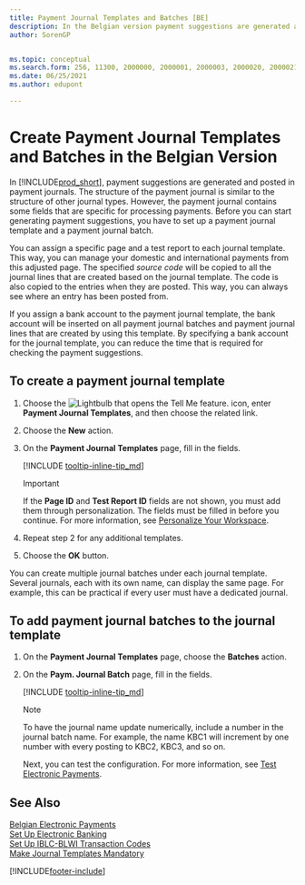 ```yaml
---
title: Payment Journal Templates and Batches [BE]
description: In the Belgian version payment suggestions are generated and posted in payment journals. The payment journal is similar to the structure of other journal types.
author: SorenGP


ms.topic: conceptual
ms.search.form: 256, 11300, 2000000, 2000001, 2000003, 2000020, 2000021, 2000022
ms.date: 06/25/2021
ms.author: edupont

---
```

# Create Payment Journal Templates and Batches in the Belgian Version

In [!INCLUDE[prod_short](../../includes/prod_short.md)], payment suggestions are generated and posted in payment journals. The structure of the payment journal is similar to the structure of other journal types. However, the payment journal contains some fields that are specific for processing payments. Before you can start generating payment suggestions, you have to set up a payment journal template and a payment journal batch.  

You can assign a specific page and a test report to each journal template. This way, you can manage your domestic and international payments from this adjusted page. The specified *source code* will be copied to all the journal lines that are created based on the journal template. The code is also copied to the entries when they are posted. This way, you can always see where an entry has been posted from.

If you assign a bank account to the payment journal template, the bank account will be inserted on all payment journal batches and payment journal lines that are created by using this template. By specifying a bank account for the journal template, you can reduce the time that is required for checking the payment suggestions.  

## To create a payment journal template  

1. Choose the ![Lightbulb that opens the Tell Me feature.](../../media/ui-search/search_small.png "Tell me what you want to do") icon, enter **Payment Journal Templates**, and then choose the related link.  
2. Choose the **New** action.  
3. On the **Payment Journal Templates** page, fill in the fields.  

    [!INCLUDE [tooltip-inline-tip_md](../../includes/tooltip-inline-tip_md.md)]

    > [!IMPORTANT]
    > If the **Page ID** and **Test Report ID** fields are not shown, you must add them through personalization. The fields must be filled in before you continue. For more information, see [Personalize Your Workspace](../../ui-personalization-user.md).
4. Repeat step 2 for any additional templates.

5. Choose the **OK** button.  

You can create multiple journal batches under each journal template. Several journals, each with its own name, can display the same page. For example, this can be practical if every user must have a dedicated journal.

## To add payment journal batches to the journal template  

1. On the **Payment Journal Templates** page, choose the **Batches** action.  
2. On the **Paym. Journal Batch** page, fill in the fields.  

    [!INCLUDE [tooltip-inline-tip_md](../../includes/tooltip-inline-tip_md.md)]

    > [!NOTE]
    > To have the journal name update numerically, include a number in the journal batch name. For example, the name KBC1 will increment by one number with every posting to KBC2, KBC3, and so on.  

    Next, you can test the configuration. For more information, see [Test Electronic Payments](how-to-test-electronic-payments.md).  

## See Also

[Belgian Electronic Payments](belgian-electronic-payments.md)  
[Set Up Electronic Banking](how-to-set-up-electronic-banking.md)  
[Set Up IBLC-BLWI Transaction Codes](how-to-set-up-iblc-blwi-transaction-codes.md)  
[Make Journal Templates Mandatory](specify-journal-template-mandatory.md)  

[!INCLUDE[footer-include](../../includes/footer-banner.md)]